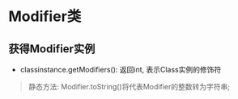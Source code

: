 # Modifier类

## 获得Modifier实例

- classinstance.getModifiers(): 返回int, 表示Class实例的修饰符

> 静态方法: Modifier.toString()将代表Modifier的整数转为字符串;